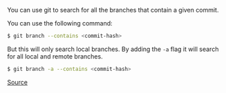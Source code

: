 You can use git to search for all the branches that contain a given commit.

You can use the following command:
```bash
$ git branch --contains <commit-hash>
```
But this will only search local branches. By adding the `-a` flag it will search for all local and remote branches.
```bash
$ git branch -a --contains <commit-hash>
```
[Source](https://stackoverflow.com/a/43535152/5069650)
